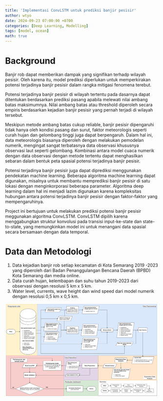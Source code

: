 ```yaml
---
title: 'Implementasi ConvLSTM untuk prediksi banjir pesisir'
author: wtyo
date: 2024-09-23 07:00:00 +0700 
categories: [Deep Learning, Modelling]
tags: [model, ocean]
math: true
---
```


# Background

Banjir rob dapat memberikan dampak yang signifikan terhadp wilayah pesisir. Oleh karena itu, model prediksi diperlukan untuk memperkirakan potensi terjadinya banjir pesisir dalam rangka mitigasi fenomena terebut.

Potensi terjadinya banjir pesisir di wilayah tertentu pada dasarnya dapat ditentukan berdasarkan prediksi pasang apabila melewati nilai ambang batas maksimumnya. Nilai ambang batas atau threshold diperoleh secara empiris berdasarkan kejadian banjir pesisir yang pernah terjadi di wilayah tersebut. 

Meskipun metode ambang batas cukup reliable, banjir pesisir dipengaruhi tidak hanya oleh kondisi pasang dan surut, faktor meteorologis seperti curah hujan dan gelombang tinggi juga dapat berpengaruh. Dalam hal ini, data meteorologis biasanya diperoleh dengan melakukan pemodelan numerik, mengingat sangat terbatasnya data observasi khususnya observasi laut seperti gelombang. Kombinasi antara model cuaca numerik dengan data observasi dengan metode tertentu dapat menghasilkan sebaran dalam bentuk peta spasial potensi terjadinya banjir pesisir.

Potensi terjadinya banjir pesisir juga dapat diprediksi menggunakan pendekatan machine learning. Beberapa algoritma machine learning dapat digunakan, misalnya untuk membantu memprediksi banjir pesisir di satu lokasi dengan menginkorporasi beberapa parameter. Algoritma deep learning dalam hal ini menjadi lazim digunakan karena kompleksitas hubungan antara potensi terjadinya banjir pesisir dengan faktor-faktor yang mempengaruhinya. 

Project ini bertujuan untuk melakukan prediksi potensi banjir pesisir meggunakan algoritma ConvLSTM. ConvLSTM dipilih karena menggabungkan struktur konvolusi pada transisi input-ke-state
dan state-to-state, yang memungkinkan model ini untuk menangani data spasial secara bersamaan dengan data temporal.

# Data dan Metodologi

1. Data kejadian banjir rob setiap kecamatan di Kota Semarang 2019 -2023 yang diperoleh dari Badan Penanggulangan Bencana Daerah (BPBD) Kota Semarang dan media online.
2. Data curah hujan, kelembapan dan suhu tahun 2019-2023 dari observasi dengan resolusi 5 km x 5 km.
3. Water level, currents, wave height dan wind speed dari model numerik dengan resolusi 0,5 km x 0,5 km.

![Diagram alir](../img/posts/implementasi-convlstm/image.png)